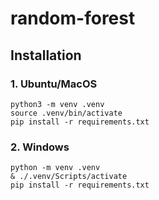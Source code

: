 # random-forest

## **Installation**
### **1. Ubuntu/MacOS**
```
python3 -m venv .venv
source .venv/bin/activate
pip install -r requirements.txt
```
### **2. Windows**
```
python -m venv .venv
& ./.venv/Scripts/activate
pip install -r requirements.txt
```